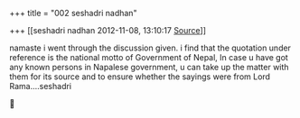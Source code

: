 +++
title = "002 seshadri nadhan"

+++
[[seshadri nadhan	2012-11-08, 13:10:17 [Source](https://groups.google.com/g/samskrita/c/l9pAWao_dz8)]]



namaste i went through the discussion given. i find that the quotation under reference is the national motto of Government of Nepal, In case u have got any known persons in Napalese government, u can take up the matter with them for its source and to ensure whether the sayings were from Lord Rama....seshadri



